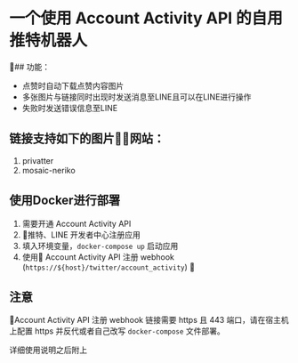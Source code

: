 # 一个使用 Account Activity API 的自用推特机器人

## 功能：
- 点赞时自动下载点赞内容图片
- 多张图片与链接同时出现时发送消息至LINE且可以在LINE进行操作
- 失败时发送错误信息至LINE

## 链接支持如下的图片网站：
1. privatter
2. mosaic-neriko

## 使用Docker进行部署
1. 需要开通 Account Activity API
2. 推特、LINE 开发者中心注册应用
3. 填入环境变量，`docker-compose up` 启动应用
4. 使用 Account Activity API 注册 webhook (`https://${host}/twitter/account_activity`)

## 注意
Account Activity API 注册 webhook 链接需要 https 且 443 端口，请在宿主机上配置 https 并反代或者自己改写 `docker-compose` 文件部署。

详细使用说明之后附上